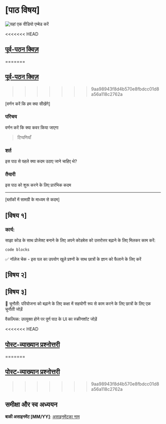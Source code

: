# [पाठ विषय]

![यहां एक वीडियो एम्बेड करें](video-url)

<<<<<<< HEAD
## [पूर्व-पठन क्विज़](.github/pre-lecture-quiz.hi.md)
=======
## [पूर्व-पठन क्विज़](quiz-url)
>>>>>>> 9aa98943f8d4b570e8fbdcc01d8a56a118c2762a

[वर्णन करें कि हम क्या सीखेंगे]

### परिचय

वर्णन करें कि क्या कवर किया जाएगा

> टिप्पणियाँ

### शर्त

इस पाठ से पहले क्या कदम उठाए जाने चाहिए थे?

### तैयारी

इस पाठ को शुरू करने के लिए प्रारंभिक कदम

---

[ब्लॉकों में सामग्री के माध्यम से कदम]

## [विषय १]

### कार्य:

साझा कोड के साथ प्रोजेक्ट बनाने के लिए अपने कोडबेस को उत्तरोत्तर बढ़ाने के लिए मिलकर काम करें:

```html
code blocks
```

✅ नॉलेज चेक - इस पल का उपयोग खुले प्रश्नों के साथ छात्रों के ज्ञान को फैलाने के लिए करें

## [विषय २]

## [विषय ३]

🚀 चुनौती: परियोजना को बढ़ाने के लिए कक्षा में सहयोगी रूप से काम करने के लिए छात्रों के लिए एक चुनौती जोड़ें

वैकल्पिक: उपयुक्त होने पर पूर्ण पाठ के UI का स्क्रीनशॉट जोड़ें

<<<<<<< HEAD
## [पोस्ट-व्याख्यान प्रश्नोत्तरी](.github/post-lecture-quiz.hi.md)
=======
## [पोस्ट-व्याख्यान प्रश्नोत्तरी](quiz-url)
>>>>>>> 9aa98943f8d4b570e8fbdcc01d8a56a118c2762a

## समीक्षा और स्व अध्ययन

**बाकी असाइनमेंट [MM/YY]**: [असाइनमेंटका नाम](assignment.hi.md)
